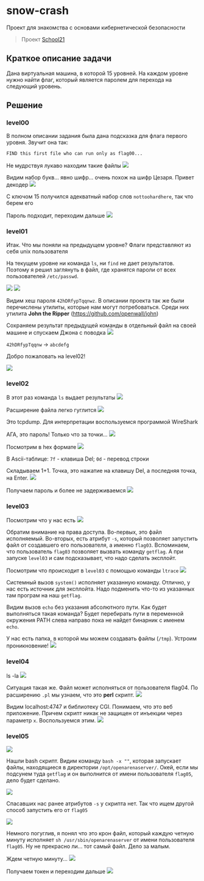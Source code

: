 # snow-crash
Проект для знакомства с основами кибернетической безопасности

> Проект [School21](https://21-school.ru/)


## Краткое описание задачи

Дана виртуальная машина, в которой 15 уровней.
На каждом уровне нужно найти флаг, который является паролем для перехода на следующий уровень.

## Решение

### level00

В полном описании задания была дана подсказка для флага первого уровня. Звучит она так:

```
FIND this first file who can run only as flag00...
```

Не мудрствуя лукаво находим такие файлы
![](img/level00_1.png)

Видим набор букв... явно шифр... очень похож на шифр Цезаря. Привет декодер
![](img/level00_2.png)

С ключом 15 получился адекватный набор слов `nottoohardhere`, так что берем его

Пароль подходит, переходим дальше
![](img/level00_3.png)

### level01

Итак. Что мы поняли на предыдущем уровне?
Флаги представляют из себя unix пользователя


На текущем уровне ни команда `ls`, ни `find` не дает результатов.
Поэтому я решил заглянуть в файл, где хранятся пароли от всех пользователей `/etc/passwd`.

![](img/level01_1.png)
![](img/level01_2.png)

Видим хеш пароля `42hDRfypTqqnwz`.
В описании проекта так же были перечислены утилиты, которые нам могут потребоваться. Среди них утилита __John the Ripper__ (https://github.com/openwall/john)

Сохраняем результат предыдущей команды в отдельный файл на своей машине и спускаем Джона с поводка
![](img/level01_3.png)

`42hDRfypTqqnw` -> `abcdefg`

Добро пожаловать на level02!

![](img/level01_4.png)

### level02

В этот раз команда `ls` выдает результаты
![](img/level02_1.png)

Расширение файла легко гуглится
![](img/level02_2.png)

Это tcpdump. Для интерпретации воспользуемся программой WireShark

АГА, это пароль! Только что за точки...
![](img/level02_3.png)

Посмотрим в hex формате
![](img/level02_4.png)

В Ascii-таблице: `7f` - клавиша Del; `0d` - перевод строки

Складываем 1+1. Точка, это нажатие на клавишу Del, а последняя точка, на Enter.
![](img/level02_5.gif)

Получаем пароль и более не задерживаемся
![](img/level02_6.png)

### level03

Посмотрим что у нас есть
![](img/level03_1.png)

Обратим внимание на права доступа. Во-первых, это файл исполняемый.
Во-вторых, есть атрибут `-s`, который позволяет запустить файл от создавшего его пользователя, а именно `flag03`. Вспоминаем, что пользователь `flag03` позволяет вызвать команду `getflag`. А при запуске `level03` и сам подсказывает, что надо сделать эксплойт.

Посмотрим что происходит в `level03` с помощью команды `ltrace`
![](img/level03_2.png)

Системный вызов `system()` исполняет указанную команду. Отлично, у нас есть источник для эксплойта. Надо подменить что-то из указанных там програм на наш `getflag`.

Видим вызов `echo` без указания абсолютного пути. Как будет выполняться такая команда?
Будет перебирать пути в переменной окружения PATH слева направо пока не найдет бинарник с именем `echo`.

У нас есть папка, в которой мы можем создавать файлы (`/tmp`).
Устроим проникновение!
![](img/level03_3.png)

### level04

ls -la
![](img/level04_1.png)

Ситуация такая же. Файл может исполняться от пользователя flag04.
По раcширению `.pl` мы узнаем, что это __perl__ скрипт.
![](img/level04_2.png)

Видим localhost:4747 и библиотеку CGI. Понимаем, что это веб приложение. Причем скрипт никак не защищен от инъекции через параметр `x`.
Воспользуемся этим.
![](img/level04_3.png)

### level05

![](img/level05_1.png)

Нашли bash скрипт.
Видим команду `bash -x ""`, которая запускает файлы, находящиеся в директории `/opt/openarenaserver/`.
Окей, если мы подсунем туда `getflag` и он выполнится от имени пользователя `flag05`, дело будет сделано.

![](img/level05_2.png)

Спасавших нас ранее атрибутов `-s` у скрипта нет. Так что ищем другой способ запустить его от `flag05`

![](img/level05_3.png)

Немного погуглив, я понял что это крон файл, который каждую четную минуту исполняет `sh /usr/sbin/openarenaserver` от имени пользователя `flag05`. Ну не прекрасно ли... тот самый файл.
Дело за малым.

Ждем четную минуту...
![](img/level05_4.png)

Получаем токен и переходим дальше
![](img/level05_5.png)
